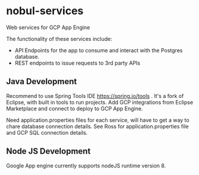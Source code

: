 # nobul-services
Web services for GCP App Engine

The functionality of these services include:
  - API Endpoints for the app to consume and interact with the Postgres database.
  - REST endpoints to issue requests to 3rd party APIs

## Java Development
Recommend to use Spring Tools IDE https://spring.io/tools . It's a fork of Eclipse, with built in tools to run projects. Add GCP integrations from Eclipse Marketplace and connect to deploy to GCP App Engine.

Need application.properties files for each service, will have to get a way to chare database connection details.  See Ross for application.properties file and GCP SQL connection details. 

## Node JS Development
Google App engine currently supports nodeJS runtime version 8.